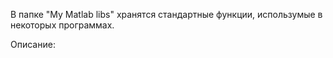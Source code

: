 В папке "My Matlab libs" хранятся стандартные функции, использумые в некоторых программах.

Описание:
